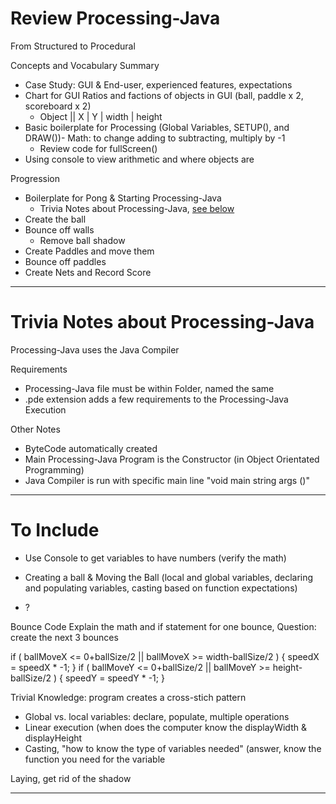 # Review Processing-Java
From Structured to Procedural

Concepts and Vocabulary Summary
- Case Study: GUI & End-user, experienced features, expectations
- Chart for GUI Ratios and factions of objects in GUI (ball, paddle x 2, scoreboard x 2)
  - Object || X | Y | width | height
- Basic boilerplate for Processing (Global Variables, SETUP(), and DRAW())- Math: to change adding to subtracting, multiply by -1
  - Review code for fullScreen()
- Using console to view arithmetic and where objects are


Progression
- Boilerplate for Pong & Starting Processing-Java
  - Trivia Notes about Processing-Java, <a href="">see below</a>
- Create the ball
- Bounce off walls
  - Remove ball shadow
- Create Paddles and move them
- Bounce off paddles
- Create Nets and Record Score

---

# Trivia Notes about Processing-Java

Processing-Java uses the Java Compiler

Requirements
- Processing-Java file must be within Folder, named the same
- .pde extension adds a few requirements to the Processing-Java Execution

Other Notes
- ByteCode automatically created
- Main Processing-Java Program is the Constructor (in Object Orientated Programming)
- Java Compiler is run with specific main line "void main string args ()"

---

# To Include

  - Use Console to get variables to have numbers (verify the math)

- Creating a ball & Moving the Ball (local and global variables, declaring and populating variables, casting based on function expectations)
- ?

Bounce Code
Explain the math and if statement for one bounce,
Question: create the next 3 bounces

if (  ballMoveX <= 0+ballSize/2 || ballMoveX >= width-ballSize/2 ) {
    speedX = speedX * -1;
  }
  if ( ballMoveY <= 0+ballSize/2 || ballMoveY >= height-ballSize/2 ) {
    speedY = speedY * -1;
  }

Trivial Knowledge: program creates a cross-stich pattern

- Global vs. local variables: declare, populate, multiple operations
- Linear execution (when does the computer know the displayWidth & displayHeight
- Casting, "how to know the type of variables needed" (answer, know the function you need for the variable

Laying, get rid of the shadow

---
